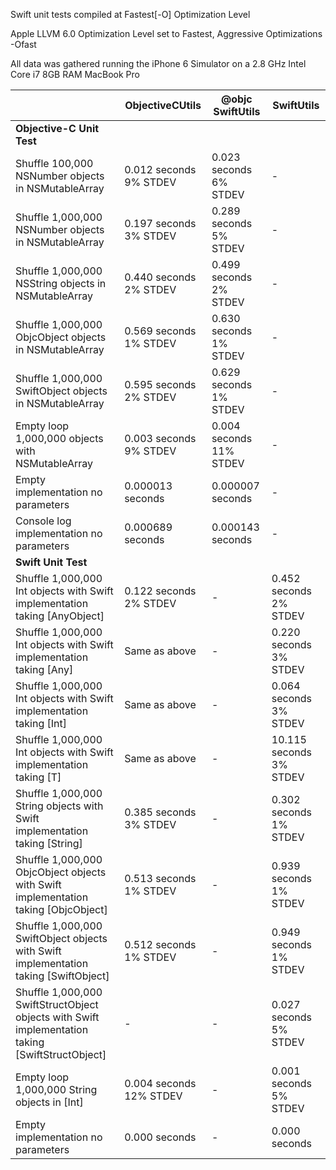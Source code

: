Swift unit tests compiled at Fastest[-O] Optimization Level

Apple LLVM 6.0 Optimization Level set to Fastest, Aggressive Optimizations -Ofast

All data was gathered running the iPhone 6 Simulator on a 2.8 GHz Intel Core i7 8GB RAM MacBook Pro


|| ObjectiveCUtils| @objc SwiftUtils| SwiftUtils|
|---|---|---|---|
|**Objective-C Unit Test**|
|Shuffle 100,000 NSNumber objects in NSMutableArray| 0.012 seconds 9% STDEV| 0.023 seconds 6% STDEV|-|
|Shuffle 1,000,000 NSNumber objects in NSMutableArray| 0.197 seconds 3% STDEV| 0.289 seconds 5% STDEV|-|
|Shuffle 1,000,000 NSString objects in NSMutableArray| 0.440 seconds 2% STDEV| 0.499 seconds 2% STDEV|-|
|Shuffle 1,000,000 ObjcObject objects in NSMutableArray| 0.569 seconds 1% STDEV| 0.630 seconds 1% STDEV|-|
|Shuffle 1,000,000 SwiftObject objects in NSMutableArray| 0.595 seconds 2% STDEV| 0.629 seconds 1% STDEV|-|
|Empty loop 1,000,000 objects with NSMutableArray| 0.003 seconds 9% STDEV| 0.004 seconds 11% STDEV|-|
|Empty implementation no parameters| 0.000013 seconds| 0.000007 seconds|-|
|Console log implementation no parameters| 0.000689 seconds| 0.000143 seconds|-|
|**Swift Unit Test**|
|Shuffle 1,000,000 Int objects with Swift implementation taking [AnyObject]| 0.122 seconds 2% STDEV |-| 0.452 seconds 2% STDEV|
|Shuffle 1,000,000 Int objects with Swift implementation taking [Any]| Same as above |-| 0.220 seconds 3% STDEV|
|Shuffle 1,000,000 Int objects with Swift implementation taking [Int]| Same as above |-| 0.064 seconds 3% STDEV|
|Shuffle 1,000,000 Int objects with Swift implementation taking [T]| Same as above |-| 10.115 seconds 3% STDEV|
|Shuffle 1,000,000 String objects with Swift implementation taking [String]| 0.385 seconds 3% STDEV |-| 0.302 seconds 1% STDEV|
|Shuffle 1,000,000 ObjcObject objects with Swift implementation taking [ObjcObject]| 0.513 seconds 1% STDEV |-| 0.939 seconds 1% STDEV|
|Shuffle 1,000,000 SwiftObject objects with Swift implementation taking [SwiftObject]| 0.512 seconds 1% STDEV |-| 0.949 seconds 1% STDEV|
|Shuffle 1,000,000 SwiftStructObject objects with Swift implementation taking [SwiftStructObject]|-|-| 0.027 seconds 5% STDEV|
|Empty loop 1,000,000 String objects in [Int]| 0.004 seconds 12% STDEV |-| 0.001 seconds 5% STDEV|
|Empty implementation no parameters| 0.000 seconds |-| 0.000 seconds|
